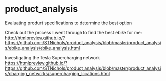 # product_analysis
Evaluating product specifications to determine the best option

Check out the process I went through to find the best ebike for me:
http://htmlpreview.github.io/?https://github.com/STNichols/product_analysis/blob/master/product_analysis/ebike_analysis/ebike_analysis.html

Investigating the Tesla Supercharging network
https://htmlpreview.github.io/?https://github.com/STNichols/product_analysis/blob/master/product_analysis/charging_networks/supercharging_locations.html
